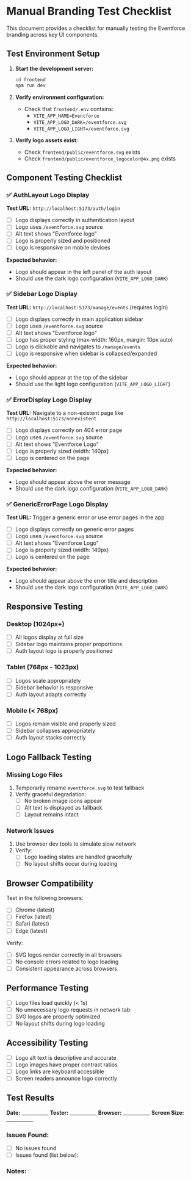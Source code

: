 # Manual Branding Test Checklist

This document provides a checklist for manually testing the Eventforce branding across key UI components.

## Test Environment Setup

1. **Start the development server:**
   ```bash
   cd frontend
   npm run dev
   ```

2. **Verify environment configuration:**
   - Check that `frontend/.env` contains:
     - `VITE_APP_NAME=Eventforce`
     - `VITE_APP_LOGO_DARK=/eventforce.svg`
     - `VITE_APP_LOGO_LIGHT=/eventforce.svg`

3. **Verify logo assets exist:**
   - Check `frontend/public/eventforce.svg` exists
   - Check `frontend/public/eventforce_logocolor@4x.png` exists

## Component Testing Checklist

### ✅ AuthLayout Logo Display
**Test URL:** `http://localhost:5173/auth/login`

- [ ] Logo displays correctly in authentication layout
- [ ] Logo uses `/eventforce.svg` source
- [ ] Alt text shows "Eventforce logo"
- [ ] Logo is properly sized and positioned
- [ ] Logo is responsive on mobile devices

**Expected behavior:**
- Logo should appear in the left panel of the auth layout
- Should use the dark logo configuration (`VITE_APP_LOGO_DARK`)

### ✅ Sidebar Logo Display  
**Test URL:** `http://localhost:5173/manage/events` (requires login)

- [ ] Logo displays correctly in main application sidebar
- [ ] Logo uses `/eventforce.svg` source
- [ ] Alt text shows "Eventforce logo"
- [ ] Logo has proper styling (max-width: 160px, margin: 10px auto)
- [ ] Logo is clickable and navigates to `/manage/events`
- [ ] Logo is responsive when sidebar is collapsed/expanded

**Expected behavior:**
- Logo should appear at the top of the sidebar
- Should use the light logo configuration (`VITE_APP_LOGO_LIGHT`)

### ✅ ErrorDisplay Logo Display
**Test URL:** Navigate to a non-existent page like `http://localhost:5173/nonexistent`

- [ ] Logo displays correctly on 404 error page
- [ ] Logo uses `/eventforce.svg` source  
- [ ] Alt text shows "Eventforce Logo"
- [ ] Logo is properly sized (width: 140px)
- [ ] Logo is centered on the page

**Expected behavior:**
- Logo should appear above the error message
- Should use the dark logo configuration (`VITE_APP_LOGO_DARK`)

### ✅ GenericErrorPage Logo Display
**Test URL:** Trigger a generic error or use error pages in the app

- [ ] Logo displays correctly on generic error pages
- [ ] Logo uses `/eventforce.svg` source
- [ ] Alt text shows "Eventforce Logo"  
- [ ] Logo is properly sized (width: 140px)
- [ ] Logo is centered on the page

**Expected behavior:**
- Logo should appear above the error title and description
- Should use the dark logo configuration (`VITE_APP_LOGO_DARK`)

## Responsive Testing

### Desktop (1024px+)
- [ ] All logos display at full size
- [ ] Sidebar logo maintains proper proportions
- [ ] Auth layout logo is properly positioned

### Tablet (768px - 1023px)
- [ ] Logos scale appropriately
- [ ] Sidebar behavior is responsive
- [ ] Auth layout adapts correctly

### Mobile (< 768px)
- [ ] Logos remain visible and properly sized
- [ ] Sidebar collapses appropriately
- [ ] Auth layout stacks correctly

## Logo Fallback Testing

### Missing Logo Files
1. Temporarily rename `eventforce.svg` to test fallback
2. Verify graceful degradation:
   - [ ] No broken image icons appear
   - [ ] Alt text is displayed as fallback
   - [ ] Layout remains intact

### Network Issues
1. Use browser dev tools to simulate slow network
2. Verify:
   - [ ] Logo loading states are handled gracefully
   - [ ] No layout shifts occur during loading

## Browser Compatibility

Test in the following browsers:
- [ ] Chrome (latest)
- [ ] Firefox (latest)  
- [ ] Safari (latest)
- [ ] Edge (latest)

Verify:
- [ ] SVG logos render correctly in all browsers
- [ ] No console errors related to logo loading
- [ ] Consistent appearance across browsers

## Performance Testing

- [ ] Logo files load quickly (< 1s)
- [ ] No unnecessary logo requests in network tab
- [ ] SVG logos are properly optimized
- [ ] No layout shifts during logo loading

## Accessibility Testing

- [ ] Logo alt text is descriptive and accurate
- [ ] Logo images have proper contrast ratios
- [ ] Logo links are keyboard accessible
- [ ] Screen readers announce logo correctly

## Test Results

**Date:** ___________
**Tester:** ___________
**Browser:** ___________
**Screen Size:** ___________

### Issues Found:
- [ ] No issues found
- [ ] Issues found (list below):

### Notes: